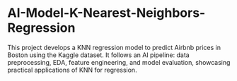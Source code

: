 # AI-Model-K-Nearest-Neighbors-Regression
This project develops a KNN regression model to predict Airbnb prices in Boston using the Kaggle dataset. It follows an AI pipeline: data preprocessing, EDA, feature engineering, and model evaluation, showcasing practical applications of KNN for regression.
